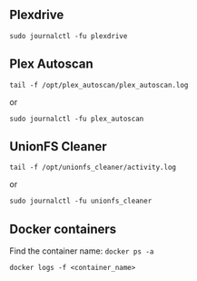 ## Plexdrive

```
sudo journalctl -fu plexdrive
```

## Plex Autoscan

```
tail -f /opt/plex_autoscan/plex_autoscan.log
```

or

```
sudo journalctl -fu plex_autoscan
```

## UnionFS Cleaner

```
tail -f /opt/unionfs_cleaner/activity.log
```

or

```
sudo journalctl -fu unionfs_cleaner
```


## Docker containers

Find the container name: `docker ps -a`

```
docker logs -f <container_name>
```